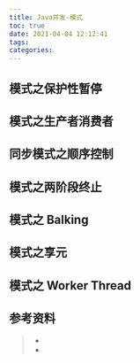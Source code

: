 ```yaml
---
title: Java并发-模式
toc: true
date: 2021-04-04 12:12:41
tags:
categories:
---
```


## 模式之保护性暂停
## 模式之生产者消费者

## 同步模式之顺序控制

## 模式之两阶段终止
## 模式之 Balking

## 模式之享元

## 模式之 Worker Thread

## 参考资料
> - []()
> - []()
